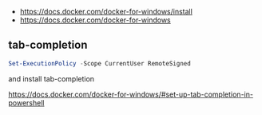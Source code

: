 - https://docs.docker.com/docker-for-windows/install
- https://docs.docker.com/docker-for-windows

## tab-completion

```powershell
Set-ExecutionPolicy -Scope CurrentUser RemoteSigned
```

and install tab-completion

https://docs.docker.com/docker-for-windows/#set-up-tab-completion-in-powershell

